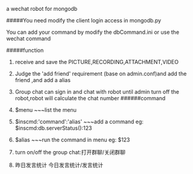  a wechat robot for mongodb


#####You need modify the client login access in mongodb.py

You can add your command by modify the dbCommand.ini or use the wechat command

#####function
1.    receive and save the PICTURE,RECORDING,ATTACHMENT,VIDEO
2.    Judge the 'add friend' requirement (base on admin.conf)and add the friend ,and add a alias
3.    Group chat can sign in and chat with robot  until admin turn off the robot,robot will calculate the chat number
######command
1.    $menu  ~~~list the menu

2.    $inscmd:'command':'alias'  ~~~add a command
    eg:
        $inscmd:db.serverStatus():123
3.    $alias  ~~~run the command in menu
    eg:
        $123

4.   turn on/off the group chat:打开群聊/关闭群聊


5.   昨日发言统计   今日发言统计/发言统计   
